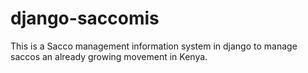 # django-saccomis
This is a Sacco management information system in django to manage saccos an already growing movement in Kenya.

